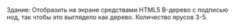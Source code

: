 Здание: Отобразить на экране средствами HTML5 B-дерево с подписью нод, так чтобы это выглядело как дерево. Количество ярусов 3-5.